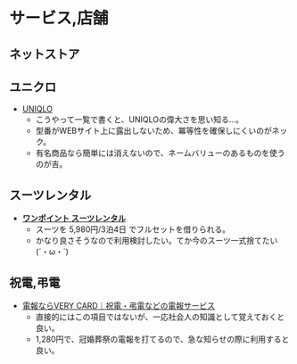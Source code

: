 サービス,店舗
====

ネットストア
----

ユニクロ
----

- [UNIQLO](http://www.uniqlo.com/jp/)
  - こうやって一覧で書くと、UNIQLOの偉大さを思い知る...。
  - 型番がWEBサイト上に露出しないため、冪等性を確保しにくいのがネック。
  - 有名商品なら簡単には消えないので、ネームバリューのあるものを使うのが吉。

スーツレンタル
----

- [**ワンポイント スーツレンタル**](http://item.rakuten.co.jp/onepoint01/ms102-full-a/)
  - スーツを 5,980円/3泊4日 でフルセットを借りられる。
  - かなり良さそうなので利用検討したい。てか今のスーツ一式捨てたい(´・ω・`)

祝電,弔電
----

- [電報ならVERY CARD｜祝電・弔電などの電報サービス](http://www.verycard.net/)
  - 直接的にはこの項目ではないが、一応社会人の知識として覚えておくと良い。
  - 1,280円で、冠婚葬祭の電報を打てるので、急な知らせの際に利用すると良い。
